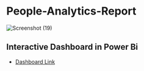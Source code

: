 # People-Analytics-Report




![Screenshot (19)](https://github.com/fatm2/People-Analytics-Report/assets/109034314/9cf1ac6c-c71d-4408-9810-60a44398b641)







## Interactive Dashboard in Power Bi

- [Dashboard Link](https://app.powerbi.com/view?r=eyJrIjoiMzI3ZjUxMmEtNWY0ZC00ZGYyLWI3YTEtOTkwYjBiMzk2NDg1IiwidCI6IjUxNGZhYTE5LThjODQtNGNlZi04YWU5LTJiOWRiY2U5MzNjZCIsImMiOjl9)
